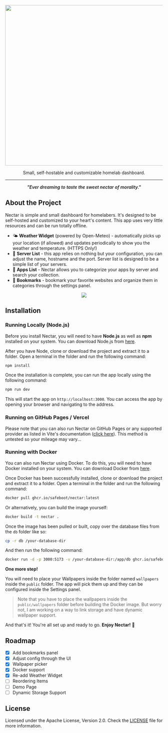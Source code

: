 <p align="center">
   <img src="public/logo_full.png" width="512px">
</p>

<p align="center">
   Small, self-hostable and customizable homelab dashboard.
</p>

---

<p align="center" style="font-style: italic; font-weight: 600">"Ever dreaming to taste the sweet nectar of morality."</p>

## About the Project
Nectar is simple and small dashboard for homelabers. It's designed to be self-hosted and customized to your heart's content. This app uses very little resources and can be run totally offline.

 - 🌤️ **Weather Widget** (powered by Open-Meteo) - automatically picks up your location (if allowed) and updates periodically to show you the weather and temperature. (HTTPS Only!)
- 💽 **Server List** - this app relies on nothing but your configuration, you can adjust the name, hostname and the port. Server list is designed to be a simple list of your servers.
- 🥪 **Apps List** - Nectar allows you to categorize your apps by server and search your collection.
- 📌 **Bookmarks** - bookmark your favorite websites and organize them in categories through the settings panel.

<p align="center">
   <img src=".github/preview.png">
</p>

## Installation
### Running Locally (Node.js)
Before you install Nectar, you will need to have **Node.js** as well as **npm** installed on your system. You can download Node.js from [here](https://nodejs.org/en/download/).

After you have Node, clone or download the project and extract it to a folder. Open a terminal in the folder and run the following command:

```bash
npm install
```

Once the installation is complete, you can run the app locally using the following command:

```bash
npm run dev
```

This will start the app on `http://localhost:3000`. You can access the app by opening your browser and navigating to the address.

### Running on GitHub Pages / Vercel
Please note that you can also run Nectar on GitHub Pages or any supported provider as listed in Vite's documentation ([click here](https://vitejs.dev/guide/static-deploy.html)). This method is untested so your mileage may vary...

### Running with Docker
You can also run Nectar using Docker. To do this, you will need to have Docker installed on your system. You can download Docker from [here](https://www.docker.com/).

Once Docker has been successfully installed, clone or download the project and extract it to a folder. Open a terminal in the folder and run the following command:

```bash
docker pull ghcr.io/safeboot/nectar:latest
```

Or alternatively, you can build the image yourself:
```bash
docker build -t nectar .
```

Once the image has been pulled or built, copy over the database files from the `db` folder like so:
```bash
cp -r db /your-database-dir
```

And then run the following command:
```bash
docker run -d -p 3000:5173 -v /your-database-dir:/app/db ghcr.io/safeboot/nectar:latest
```

**One more step!**

You will need to place your Wallpapers inside the folder named `wallpapers` inside the `public` folder. The app will pick them up and they can be configured inside the Settings panel.

> Note that you have to place the wallpapers inside the `public/wallpapers` folder before building the Docker image. But worry not, I am working on a way to link storage and have dynamic wallpaper support.

And that's it! You're all set up and ready to go. **Enjoy Nectar!** 🎉

## Roadmap
- [x] Add bookmarks panel
- [x] Adjust config through the UI
- [x] Wallpaper picker
- [x] Docker support
- [x] Re-add Weather Widget
- [ ] Reordering Items
- [ ] Demo Page
- [ ] Dynamic Storage Support

## License
Licensed under the Apache License, Version 2.0. Check the [LICENSE](LICENSE.md) file for more information.
